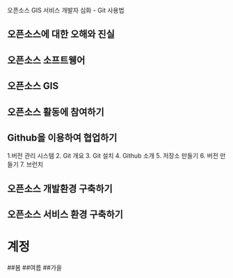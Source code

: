 오픈소스 GIS 서비스 개발자 심화 - Git 사용법

## 오픈소스에 대한 오해와 진실

## 오픈소스 소프트웽어

## 오픈소스 GIS

## 오픈소스 활동에 참여하기

## Github을 이용하여 협업하기
1.버전 관리 시스템
2. Git 개요
3. Git 설치
4. Github 소개
5. 저장소 만들기
6. 버전 만들기
7. 브런치

## 오픈소스 개발환경 구축하기

## 오픈소스 서비스 환경 구축하기

# 계정
##봄
##여름
##가을
